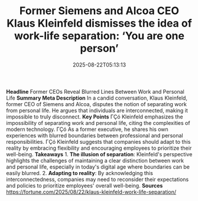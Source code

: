 ﻿---
title: "Former Siemens and Alcoa CEO Klaus Kleinfeld dismisses the idea of work-life separation: ‘You are one person’"
date: "2025-08-22T05:13:13"
category: "Markets"
summary: ""
slug: "former siemens and alcoa ceo klaus kleinfeld dismisses the i"
source_urls:
  - "https://fortune.com/2025/08/22/klaus-kleinfeld-work-life-separation/"
seo:
  title: "Former Siemens and Alcoa CEO Klaus Kleinfeld dismisses the idea of work-life separation: ‘You are one person’ | Hash n Hedge"
  description: ""
  keywords: ["news", "markets", "brief"]
---
**Headline** Former CEOs Reveal Blurred Lines Between Work and Personal Life  **Summary Meta Description** In a candid conversation, Klaus Kleinfeld, former CEO of Siemens and Alcoa, disputes the notion of separating work from personal life. He argues that individuals are interconnected, making it impossible to truly disconnect.  **Key Points**  ΓÇó Kleinfeld emphasizes the impossibility of separating work and personal life, citing the complexities of modern technology. ΓÇó As a former executive, he shares his own experiences with blurred boundaries between professional and personal responsibilities. ΓÇó Kleinfeld suggests that companies should adapt to this reality by embracing flexibility and encouraging employees to prioritize their well-being.  **Takeaways**  1.  **The illusion of separation**: Kleinfeld's perspective highlights the challenges of maintaining a clear distinction between work and personal life, especially in today's digital age where boundaries can be easily blurred. 2.  **Adapting to reality**: By acknowledging this interconnectedness, companies may need to reconsider their expectations and policies to prioritize employees' overall well-being.  **Sources** https://fortune.com/2025/08/22/klaus-kleinfeld-work-life-separation/ 
